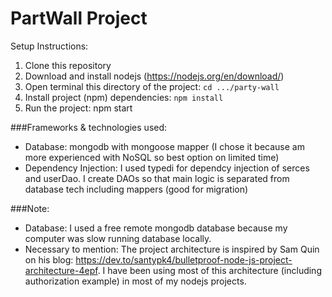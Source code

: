 # PartWall Project 

Setup Instructions:
1. Clone this repository
2. Download and install nodejs (https://nodejs.org/en/download/)
3. Open terminal this directory of the project: `cd .../party-wall`
4. Install project (npm) dependencies: `npm install`
5. Run the project: npm start

###Frameworks & technologies used:
- Database: mongodb with mongoose mapper (I chose it because am more experienced with NoSQL so best option on limited time)
- Dependency Injection: I used typedi for dependcy injection of serces and userDao. I create DAOs so that main logic is separated from database tech including mappers (good for migration)

###Note:
- Database: I used a free remote mongodb database because my computer was slow running database locally.
- Necessary to mention: The project architecture is inspired by Sam Quin on his blog: https://dev.to/santypk4/bulletproof-node-js-project-architecture-4epf.
I have been using most of this architecture (including authorization example) in most of my nodejs projects.
